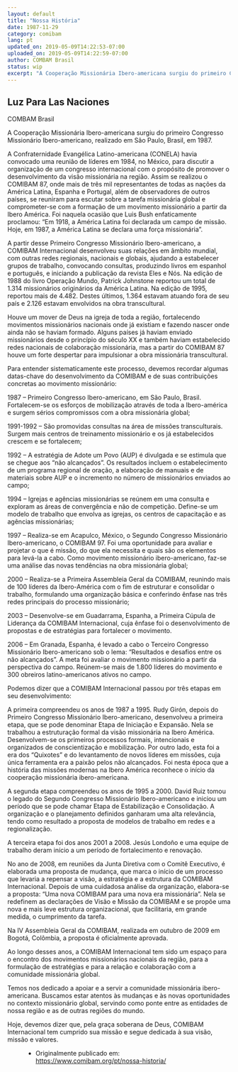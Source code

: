 ```yaml
---
layout: default
title: "Nossa História"
date: 1987-11-29
category: comibam
lang: pt
updated_on: 2019-05-09T14:22:53-07:00
uploaded_on: 2019-05-09T14:22:59-07:00
author: COMBAM Brasil
status: wip
excerpt: "A Cooperação Missionária Ibero-americana surgiu do primeiro Congresso Missionário Ibero-americano, realizado em São Paulo, Brasil, em 1987. A Confraternidade Evangélica Latino-americana (CONELA) havia convocado uma reunião de líderes em 1984, no México, para discutir a organização de um congresso internacional com o propósito de promover o desenvolvimento da visão missionária na região. Assim se realizou o COMIBAM 87, onde mais de três mil representantes de todas as nações da América Latina, Espanha e Portugal, além de observadores de outros países, se reuniram para escutar sobre a tarefa missionária global e comprometer-se com a formação de um movimento missionário a partir da Ibero América. Foi naquela ocasião que Luis Bush enfaticamente proclamou: “Em 1918, a América Latina foi declarada um campo de missão. Hoje, em 1987, a América Latina se declara uma força missionária”."
---
```

<article class="document-container" data-publication-date="{{page.date}}" data-uploaded-on="{{page.uploaded_on}}" data-updated-on="{{page.updated_on}}" data-category="{{page.category}}">
<h1>Luz Para Las Naciones</h1>
<p class="author">COMBAM Brasil</p>

<p>A Cooperação Missionária Ibero-americana surgiu do primeiro Congresso Missionário Ibero-americano, realizado em São Paulo, Brasil, em 1987.</p>

<p>A Confraternidade Evangélica Latino-americana (CONELA) havia convocado uma reunião de líderes em 1984, no México, para discutir a organização de um congresso internacional com o propósito de promover o desenvolvimento da visão missionária na região. Assim se realizou o COMIBAM 87, onde mais de três mil representantes de todas as nações da América Latina, Espanha e Portugal, além de observadores de outros países, se reuniram para escutar sobre a tarefa missionária global e comprometer-se com a formação de um movimento missionário a partir da Ibero América. Foi naquela ocasião que Luis Bush enfaticamente proclamou: “Em 1918, a América Latina foi declarada um campo de missão. Hoje, em 1987, a América Latina se declara uma força missionária”.</p>

<p>A partir desse Primeiro Congresso Missionário Ibero-americano, a COMIBAM Internacional desenvolveu suas relações em âmbito mundial, com outras redes regionais, nacionais e globais, ajudando a estabelecer grupos de trabalho, convocando consultas, produzindo livros em espanhol e português, e iniciando a publicação da revista Eles e Nós. Na edição de 1988 do livro Operação Mundo, Patrick Johnstone reportou um total de 1.314 missionários originários da América Latina. Na edição de 1995, reportou mais de 4.482. Destes últimos, 1.364 estavam atuando fora de seu país e 2.126 estavam envolvidos na obra transcultural.</p>

<p>Houve um mover de Deus na igreja de toda a região, fortalecendo movimentos missionários nacionais onde já existiam e fazendo nascer onde ainda não se haviam formado. Alguns países já haviam enviado missionários desde o princípio do século XX e também haviam estabelecido redes nacionais de colaboração missionária, mas a partir do COMIBAM 87 houve um forte despertar para impulsionar a obra missionária transcultural.</p>

<p>Para entender sistematicamente este processo, devemos recordar algumas datas-chave do desenvolvimento da COMIBAM e de suas contribuições concretas ao movimento missionário:</p>

<p>1987 – Primeiro Congresso Ibero-americano, em São Paulo, Brasil. Fortalecem-se os esforços de mobilização através de toda a Ibero-américa e surgem sérios compromissos com a obra missionária global;</p>
<p>1991-1992 – São promovidas consultas na área de missões transculturais. Surgem mais centros de treinamento missionário e os já estabelecidos crescem e se fortalecem;</p>
<p>1992 – A estratégia de Adote um Povo (AUP) é divulgada e se estimula que se chegue aos “não alcançados”. Os resultados incluem o estabelecimento de um programa regional de oração, a elaboração de manuais e de materiais sobre AUP e o incremento no número de missionários enviados ao campo;</p>
<p>1994 – Igrejas e agências missionárias se reúnem em uma consulta e exploram as áreas de convergência e não de competição. Define-se um modelo de trabalho que envolva as igrejas, os centros de capacitação e as agências missionárias;</p>
<p>1997 – Realiza-se em Acapulco, México, o Segundo Congresso Missionário Ibero-americano, o COMIBAM 97. Foi uma oportunidade para avaliar e projetar o que é missão, do que ela necessita e quais são os elementos para levá-la a cabo. Como movimento missionário ibero-americano, faz-se uma análise das novas tendências na obra missionária global;</p>
<p>2000 – Realiza-se a Primeira Assembleia Geral da COMIBAM, reunindo mais de 100 líderes da Ibero-América com o fim de estruturar e consolidar o trabalho, formulando uma organização básica e conferindo ênfase nas três redes principais do processo missionário;</p>
<p>2003 – Desenvolve-se em Guadarrama, Espanha, a Primeira Cúpula de Liderança da COMIBAM Internacional, cuja ênfase foi o desenvolvimento de propostas e de estratégias para fortalecer o movimento.</p>
<p>2006 – Em Granada, Espanha, é levado a cabo o Terceiro Congresso Missionário Ibero-americano sob o lema: “Resultados e desafios entre os não alcançados”. A meta foi avaliar o movimento missionário a partir da perspectiva do campo. Reúnem-se mais de 1.800 líderes do movimento e 300 obreiros latino-americanos ativos no campo.</p>

<p>Podemos dizer que a COMIBAM Internacional passou por três etapas em seu desenvolvimento:</p>

<p>A primeira compreendeu os anos de 1987 a 1995. Rudy Girón, depois do Primeiro Congresso Missionário Ibero-americano, desenvolveu a primeira etapa, que se pode denominar Etapa de Iniciação e Expansão. Nela se trabalhou a estruturação formal da visão missionária na Ibero América. Desenvolvem-se os primeiros processos formais, intencionais e organizados de conscientização e mobilização. Por outro lado, esta foi a era dos “Quixotes” e do levantamento de novos líderes em missões, cuja única ferramenta era a paixão pelos não alcançados. Foi nesta época que a história das missões modernas na Ibero América reconhece o início da cooperação missionária ibero-americana.</p>

<p>A segunda etapa compreendeu os anos de 1995 a 2000. David Ruiz tomou o legado do Segundo Congresso Missionário Ibero-americano e iniciou um período que se pode chamar Etapa de Estabilização e Consolidação. A organização e o planejamento definidos ganharam uma alta relevância, tendo como resultado a proposta de modelos de trabalho em redes e a regionalização.</p>

<p>A terceira etapa foi dos anos 2001 a 2008. Jesús Londoño e uma equipe de trabalho deram início a um período de fortalecimento e renovação.</p>

<p>No ano de 2008, em reuniões da Junta Diretiva com o Comitê Executivo, é elaborada uma proposta de mudança, que marca o início de um processo que levaria a repensar a visão, a estratégia e a estrutura da COMIBAM Internacional. Depois de uma cuidadosa análise da organização, elabora-se a proposta: “Uma nova COMIBAM para uma nova era missionária”. Nela se redefinem as declarações de Visão e Missão da COMIBAM e se propõe uma nova e mais leve estrutura organizacional, que facilitaria, em grande medida, o cumprimento da tarefa.</p>

<p>Na IV Assembleia Geral da COMIBAM, realizada em outubro de 2009 em Bogotá, Colômbia, a proposta é oficialmente aprovada.</p>

<p>Ao longo desses anos, a COMIBAM Internacional tem sido um espaço para o encontro dos movimentos missionários nacionais da região, para a formulação de estratégias e para a relação e colaboração com a comunidade missionária global.</p>

<p>Temos nos dedicado a apoiar e a servir a comunidade missionária ibero-americana. Buscamos estar atentos às mudanças e às novas oportunidades no contexto missionário global, servindo como ponte entre as entidades de nossa região e as de outras regiões do mundo.</p>

<p>Hoje, devemos dizer que, pela graça soberana de Deus, COMIBAM Internacional tem cumprido sua missão e segue dedicada à sua visão, missão e valores.</p>



<figure class="resource-links">
  <ul>
  <li>Originalmente publicado em: <a href="https://www.comibam.org/pt/nossa-historia/">https://www.comibam.org/pt/nossa-historia/</a></li>
  </ul>
</figure>
</article>
